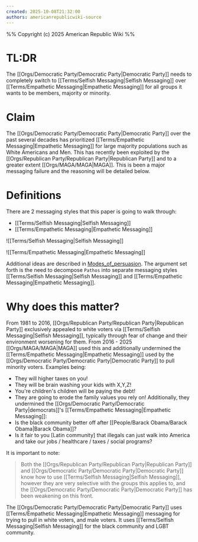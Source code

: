```yaml
---
created: 2025-10-08T21:32:00
authors: americanrepublicwiki-source
---
```

%%
Copyright (c) 2025 American Republic Wiki
%%
# TL:DR
The [[Orgs/Democratic Party/Democratic Party|Democratic Party]] needs to completely switch to [[Terms/Selfish Messaging|Selfish Messaging]] over [[Terms/Empathetic Messaging|Empathetic Messaging]] for all groups it wants to be members, majority or minority. 
# Claim
The [[Orgs/Democratic Party/Democratic Party|Democratic Party]] over the past several decades has prioritized [[Terms/Empathetic Messaging|Empathetic Messaging]] for large majority populations such as White Americans and Men. This has recently been exploited by the [[Orgs/Republican Party/Republican Party|Republican Party]] and to a greater extent [[Orgs/MAGA/MAGA|MAGA]]. This is been a major messaging failure and the reasoning will be detailed below.
# Definitions
There are 2 messaging styles that this paper is going to walk through:
- [[Terms/Selfish Messaging|Selfish Messaging]]
- [[Terms/Empathetic Messaging|Empathetic Messaging]]

![[Terms/Selfish Messaging|Selfish Messaging]]

![[Terms/Empathetic Messaging|Empathetic Messaging]]

Additional ideas are described in [Modes_of_persuasion](https://en.wikipedia.org/wiki/Modes_of_persuasion). The argument set forth is the need to decompose `Pathos` into separate messaging styles [[Terms/Selfish Messaging|Selfish Messaging]] and [[Terms/Empathetic Messaging|Empathetic Messaging]].
# Why does this matter?
From 1981 to 2016, [[Orgs/Republican Party/Republican Party|Republican Party]] exclusively appealed to white voters via [[Terms/Selfish Messaging|Selfish Messaging]], typically through fear of change and their environment worsening for them. From 2016 - 2025 [[Orgs/MAGA/MAGA|MAGA]] used this and additionally undermined the [[Terms/Empathetic Messaging|Empathetic Messaging]] used by the [[Orgs/Democratic Party/Democratic Party|Democratic Party]] to pull minority voters. Examples being:
- They will higher taxes on you!
- They will be brain washing your kids with X,Y,Z!
- You're children's children will be paying the debt!
- They are going to erode the family values you rely on!
Additionally, they undermined the [[Orgs/Democratic Party/Democratic Party|democrats]]'s [[Terms/Empathetic Messaging|Empathetic Messaging]]:
- Is the black community better off after [[People/Barack Obama/Barack Obama|Barack Obama]]? 
- Is it fair to you [Latin community] that illegals can just walk into America and take our jobs / healthcare / taxes / social programs?

It is important to note:
> Both the [[Orgs/Republican Party/Republican Party|Republican Party]] and [[Orgs/Democratic Party/Democratic Party|Democratic Party]] know how to use [[Terms/Selfish Messaging|Selfish Messaging]], however they are very selective with the groups this applies to, and the [[Orgs/Democratic Party/Democratic Party|Democratic Party]] has been weakening on this front.

The [[Orgs/Democratic Party/Democratic Party|Democratic Party]] uses [[Terms/Empathetic Messaging|Empathetic Messaging]] messaging for trying to pull in white voters, and male voters. It uses [[Terms/Selfish Messaging|Selfish Messaging]] for the black community and LGBT community.